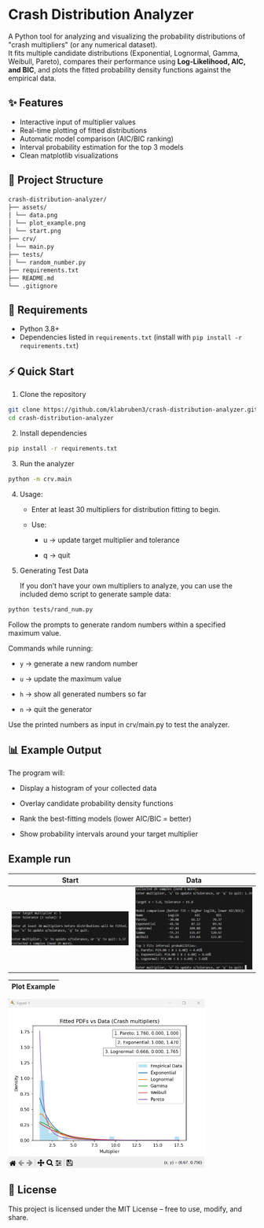 # Crash Distribution Analyzer

A Python tool for analyzing and visualizing the probability distributions of "crash multipliers" (or any numerical dataset).  
It fits multiple candidate distributions (Exponential, Lognormal, Gamma, Weibull, Pareto), compares their performance using **Log-Likelihood, AIC, and BIC**, and plots the fitted probability density functions against the empirical data.  

## ✨ Features
- Interactive input of multiplier values  
- Real-time plotting of fitted distributions  
- Automatic model comparison (AIC/BIC ranking)  
- Interval probability estimation for the top 3 models  
- Clean matplotlib visualizations  


## 📂 Project Structure
```
crash-distribution-analyzer/  
├── assets/  
│ └── data.png   
│ └── plot_example.png   
│ └── start.png   
├── crv/  
│ └── main.py  
├── tests/  
│ └── random_number.py  
├── requirements.txt  
├── README.md  
└── .gitignore
```

## 🔧 Requirements
* Python 3.8+
* Dependencies listed in `requirements.txt` (install with `pip install -r requirements.txt`)

## ⚡ Quick Start
1. Clone the repository
```bash
git clone https://github.com/klabruben3/crash-distribution-analyzer.git
cd crash-distribution-analyzer
```

2. Install dependencies
```bash
pip install -r requirements.txt
```

3. Run the analyzer
```bash
python -m crv.main
```

4. Usage:

   * Enter at least 30 multipliers for distribution fitting to begin.

   * Use:

       * u → update target multiplier and tolerance

       * q → quit

5. Generating Test Data

    If you don’t have your own multipliers to analyze, you can use the included demo script to generate sample data:

```bash
python tests/rand_num.py
```
Follow the prompts to generate random numbers within a specified maximum value.

Commands while running:

* `y` → generate a new random number

* `u` → update the maximum value

* `h` → show all generated numbers so far

* `n` → quit the generator

Use the printed numbers as input in crv/main.py to test the analyzer.

## 📊 Example Output
The program will:

* Display a histogram of your collected data

* Overlay candidate probability density functions

* Rank the best-fitting models (lower AIC/BIC = better)

* Show probability intervals around your target multiplier


## Example run
|Start|Data|
|---|---|
<img src="assets/start.png" width="400"/> | <img src="assets/data.png" width="400"/> 

|Plot Example|
|---|
<img src="assets/plot_example.png" width="400"/>

## 📜 License
This project is licensed under the MIT License – free to use, modify, and share.
